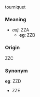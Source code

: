 tourniquet
### Meaning
+ _adj_: ZZA
    + __eg__: ZZB

### Origin

ZZC

### Synonym

__eg__: ZZD

+ ZZE


